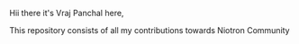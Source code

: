 Hii there it's Vraj Panchal here,

This repository consists of all my contributions towards Niotron Community
